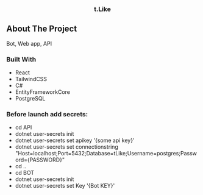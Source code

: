 
  <h3 align="center">t.Like</h3>

  ## About The Project

  Bot, Web app, API

  ### Built With

* React
* TailwindCSS
* C#
* EntityFrameworkCore
* PostgreSQL


### Before launch add secrets:
* cd API
* dotnet user-secrets init
* dotnet user-secrets set apikey '{some api key}'
* dotnet user-secrets set connectionstring "Host=localhost;Port=5432;Database=tLike;Username=postgres;Password={PASSWORD}"
* cd ..
* cd BOT
* dotnet user-secrets init
* dotnet user-secrets set Key '{Bot KEY}'
